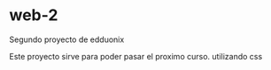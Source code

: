 # web-2
Segundo proyecto de edduonix

Este proyecto sirve para poder pasar el proximo curso.
utilizando css